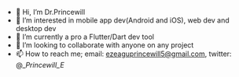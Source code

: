 - 👋 Hi, I’m Dr.Princewill
- 👀 I’m interested in mobile app dev(Android and iOS), web dev and desktop dev
- 🌱 I’m currently a pro a Flutter/Dart dev tool
- 💞️ I’m looking to collaborate with anyone on any project
- 📫 How to reach me; email: ezeaguprincewill5@gmail.com, twitter: @__Princewill_E_

<!---
Princewil/Princewil is a ✨ special ✨ repository because its `README.md` (this file) appears on your GitHub profile.
You can click the Preview link to take a look at your changes.
--->
